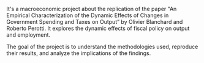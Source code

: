It's a macroeconomic project about the replication of the paper "An Empirical Characterization of the Dynamic Effects of Changes
in Government Spending and Taxes on Output” by Olivier Blanchard and Roberto Perotti. It explores the dynamic effects of fiscal policy on output and employment. 

The goal of the project is to understand the methodologies used, reproduce their results, and analyze the implications of the findings.
